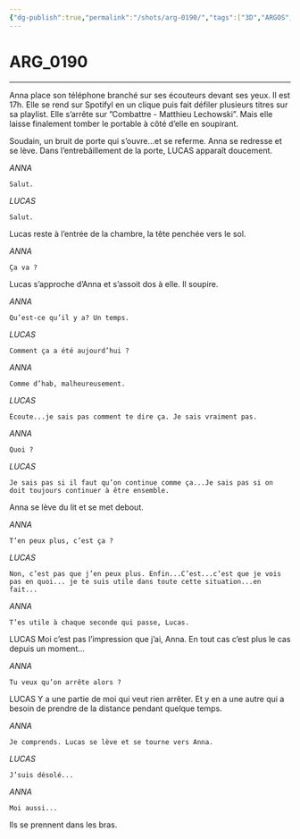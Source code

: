 ```yaml
---
{"dg-publish":true,"permalink":"/shots/arg-0190/","tags":["3D","ARGOS","Shots"],"created":"2024-12-19","updated":"2025-01-15"}
---
```



# ARG_0190
---
Anna place son téléphone branché sur ses écouteurs devant ses yeux. Il est 17h. Elle se rend sur Spotifyl en un clique puis fait défiler plusieurs titres sur sa playlist. Elle s’arrête sur ”Combattre - Matthieu Lechowski”. Mais elle laisse finalement tomber le portable à côté d’elle en soupirant. 

Soudain, un bruit de porte qui s’ouvre...et se referme. Anna se redresse et se lève. Dans l’entrebâillement de la porte, LUCAS apparaît doucement. 

*ANNA* 
```
Salut. 
```
*LUCAS* 
```
Salut. 
```
Lucas reste à l’entrée de la chambre, la tête penchée vers le sol. 

*ANNA* 
```
Ça va ? 
```
Lucas s’approche d’Anna et s’assoit dos à elle. Il soupire. 

*ANNA* 
```
Qu’est-ce qu’il y a? Un temps. 
```
*LUCAS* 
```
Comment ça a été aujourd’hui ? 
```
*ANNA* 
```
Comme d’hab, malheureusement. 
```
*LUCAS* 
```
Écoute...je sais pas comment te dire ça. Je sais vraiment pas. 
```
*ANNA* 
```
Quoi ? 
```
*LUCAS* 
```
Je sais pas si il faut qu’on continue comme ça...Je sais pas si on doit toujours continuer à être ensemble. 
```
Anna se lève du lit et se met debout. 

*ANNA* 
```
T’en peux plus, c’est ça ? 
```
*LUCAS* 
```
Non, c’est pas que j’en peux plus. Enfin...C’est...c’est que je vois pas en quoi... je te suis utile dans toute cette situation...en fait... 
```
*ANNA* 
```
T’es utile à chaque seconde qui passe, Lucas. 
```
LUCAS Moi c’est pas l’impression que j’ai, Anna. En tout cas c’est plus le cas depuis un moment... 

*ANNA* 
```
Tu veux qu’on arrête alors ? 
```
LUCAS Y a une partie de moi qui veut rien arrêter. Et y en a une autre qui a besoin de prendre de la distance pendant quelque temps. 

*ANNA* 
```
Je comprends. Lucas se lève et se tourne vers Anna. 
```
*LUCAS* 
```
J’suis désolé... 
```
*ANNA* 
```
Moi aussi... 
```

Ils se prennent dans les bras.

